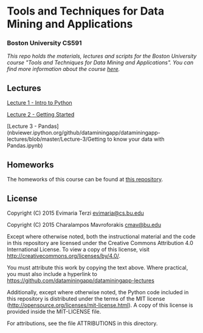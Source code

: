 # Tools and Techniques for Data Mining and Applications
### Boston University CS591
*This repo holds the materials, lectures and scripts for the Boston University course "Tools and Techniques for Data Mining and Applications". You can find more information about the course [here](http://cs-people.bu.edu/evimaria/datascience.html).*

## Lectures
[Lecture 1 - Intro to Python](http://nbviewer.ipython.org/github/dataminingapp/dataminingapp-lectures/blob/master/Lecture-1/Intro%20to%20Python.ipynb)

[Lecture 2 - Getting Started](http://nbviewer.ipython.org/github/dataminingapp/dataminingapp-lectures/blob/master/Lecture-2/Getting-Started.ipynb)

[Lecture 3 - Pandas](nbviewer.ipython.org/github/dataminingapp/dataminingapp-lectures/blob/master/Lecture-3/Getting to know your data with Pandas.ipynb)


## Homeworks
The homeworks of this course can be found at [this repository](https://github.com/dataminingapp/spring-2015-homeworks).

## License
Copyright (C) 2015 Evimaria Terzi <evimaria@cs.bu.edu>

Copyright (C) 2015 Charalampos Mavroforakis <cmav@bu.edu>

Except where otherwise noted, both the instructional material and the code in 
this repository are licensed under the Creative Commons Attribution 4.0 
International License. To view a copy of this license, visit 
http://creativecommons.org/licenses/by/4.0/.

You must attribute this work by copying the text above. Where 
practical, you must also include a hyperlink to 
https://github.com/dataminingapp/dataminingapp-lectures

Additionally, except where otherwise noted, the Python code included in this 
repository is distributed under the terms of the MIT license 
(http://opensource.org/licenses/mit-license.html). A copy of this license is
provided inside the MIT-LICENSE file.

For attributions, see the file ATTRIBUTIONS in this directory.

